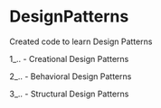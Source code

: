 # DesignPatterns
Created code to learn Design Patterns

1_.. - Creational Design Patterns

2_.. - Behavioral Design Patterns

3_.. - Structural Design Patterns

